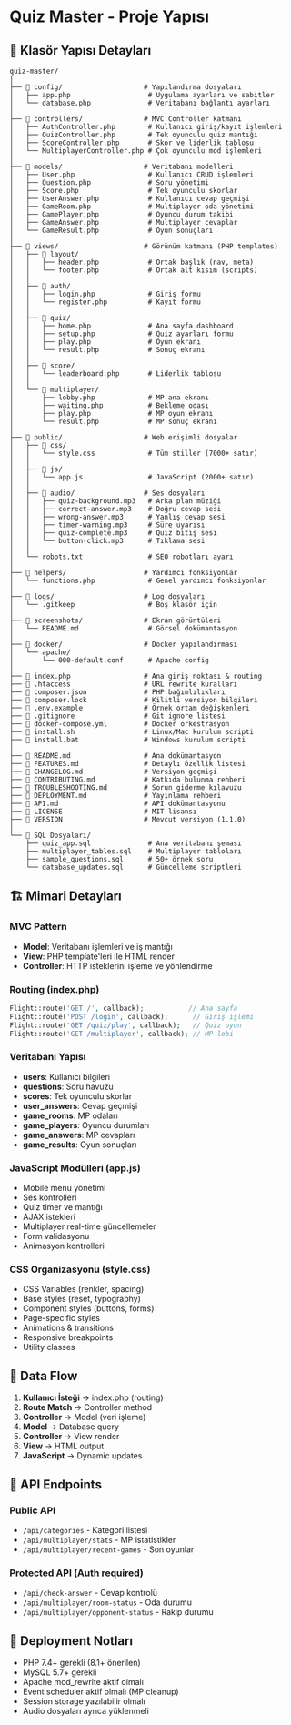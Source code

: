 # Quiz Master - Proje Yapısı

## 📁 Klasör Yapısı Detayları

```
quiz-master/
│
├── 📁 config/                    # Yapılandırma dosyaları
│   ├── app.php                   # Uygulama ayarları ve sabitler
│   └── database.php              # Veritabanı bağlantı ayarları
│
├── 📁 controllers/               # MVC Controller katmanı
│   ├── AuthController.php        # Kullanıcı giriş/kayıt işlemleri
│   ├── QuizController.php        # Tek oyunculu quiz mantığı
│   ├── ScoreController.php       # Skor ve liderlik tablosu
│   └── MultiplayerController.php # Çok oyunculu mod işlemleri
│
├── 📁 models/                    # Veritabanı modelleri
│   ├── User.php                  # Kullanıcı CRUD işlemleri
│   ├── Question.php              # Soru yönetimi
│   ├── Score.php                 # Tek oyunculu skorlar
│   ├── UserAnswer.php            # Kullanıcı cevap geçmişi
│   ├── GameRoom.php              # Multiplayer oda yönetimi
│   ├── GamePlayer.php            # Oyuncu durum takibi
│   ├── GameAnswer.php            # Multiplayer cevaplar
│   └── GameResult.php            # Oyun sonuçları
│
├── 📁 views/                     # Görünüm katmanı (PHP templates)
│   ├── 📁 layout/
│   │   ├── header.php            # Ortak başlık (nav, meta)
│   │   └── footer.php            # Ortak alt kısım (scripts)
│   │
│   ├── 📁 auth/
│   │   ├── login.php             # Giriş formu
│   │   └── register.php          # Kayıt formu
│   │
│   ├── 📁 quiz/
│   │   ├── home.php              # Ana sayfa dashboard
│   │   ├── setup.php             # Quiz ayarları formu
│   │   ├── play.php              # Oyun ekranı
│   │   └── result.php            # Sonuç ekranı
│   │
│   ├── 📁 score/
│   │   └── leaderboard.php       # Liderlik tablosu
│   │
│   └── 📁 multiplayer/
│       ├── lobby.php             # MP ana ekranı
│       ├── waiting.php           # Bekleme odası
│       ├── play.php              # MP oyun ekranı
│       └── result.php            # MP sonuç ekranı
│
├── 📁 public/                    # Web erişimli dosyalar
│   ├── 📁 css/
│   │   └── style.css             # Tüm stiller (7000+ satır)
│   │
│   ├── 📁 js/
│   │   └── app.js                # JavaScript (2000+ satır)
│   │
│   ├── 📁 audio/                 # Ses dosyaları
│   │   ├── quiz-background.mp3   # Arka plan müziği
│   │   ├── correct-answer.mp3    # Doğru cevap sesi
│   │   ├── wrong-answer.mp3      # Yanlış cevap sesi
│   │   ├── timer-warning.mp3     # Süre uyarısı
│   │   ├── quiz-complete.mp3     # Quiz bitiş sesi
│   │   └── button-click.mp3      # Tıklama sesi
│   │
│   └── robots.txt                # SEO robotları ayarı
│
├── 📁 helpers/                   # Yardımcı fonksiyonlar
│   └── functions.php             # Genel yardımcı fonksiyonlar
│
├── 📁 logs/                      # Log dosyaları
│   └── .gitkeep                  # Boş klasör için
│
├── 📁 screenshots/               # Ekran görüntüleri
│   └── README.md                 # Görsel dokümantasyon
│
├── 📁 docker/                    # Docker yapılandırması
│   └── apache/
│       └── 000-default.conf      # Apache config
│
├── 📄 index.php                  # Ana giriş noktası & routing
├── 📄 .htaccess                  # URL rewrite kuralları
├── 📄 composer.json              # PHP bağımlılıkları
├── 📄 composer.lock              # Kilitli versiyon bilgileri
├── 📄 .env.example               # Örnek ortam değişkenleri
├── 📄 .gitignore                 # Git ignore listesi
├── 📄 docker-compose.yml         # Docker orkestrasyon
├── 📄 install.sh                 # Linux/Mac kurulum scripti
├── 📄 install.bat                # Windows kurulum scripti
│
├── 📄 README.md                  # Ana dokümantasyon
├── 📄 FEATURES.md                # Detaylı özellik listesi
├── 📄 CHANGELOG.md               # Versiyon geçmişi
├── 📄 CONTRIBUTING.md            # Katkıda bulunma rehberi
├── 📄 TROUBLESHOOTING.md         # Sorun giderme kılavuzu
├── 📄 DEPLOYMENT.md              # Yayınlama rehberi
├── 📄 API.md                     # API dokümantasyonu
├── 📄 LICENSE                    # MIT lisansı
├── 📄 VERSION                    # Mevcut versiyon (1.1.0)
│
└── 📄 SQL Dosyaları/
    ├── quiz_app.sql              # Ana veritabanı şeması
    ├── multiplayer_tables.sql    # Multiplayer tabloları
    ├── sample_questions.sql      # 50+ örnek soru
    └── database_updates.sql      # Güncelleme scriptleri
```

## 🏗️ Mimari Detayları

### MVC Pattern
- **Model**: Veritabanı işlemleri ve iş mantığı
- **View**: PHP template'leri ile HTML render
- **Controller**: HTTP isteklerini işleme ve yönlendirme

### Routing (index.php)
```php
Flight::route('GET /', callback);           // Ana sayfa
Flight::route('POST /login', callback);      // Giriş işlemi
Flight::route('GET /quiz/play', callback);   // Quiz oyun
Flight::route('GET /multiplayer', callback); // MP lobi
```

### Veritabanı Yapısı
- **users**: Kullanıcı bilgileri
- **questions**: Soru havuzu
- **scores**: Tek oyunculu skorlar
- **user_answers**: Cevap geçmişi
- **game_rooms**: MP odaları
- **game_players**: Oyuncu durumları
- **game_answers**: MP cevapları
- **game_results**: Oyun sonuçları

### JavaScript Modülleri (app.js)
- Mobile menu yönetimi
- Ses kontrolleri
- Quiz timer ve mantığı
- AJAX istekleri
- Multiplayer real-time güncellemeler
- Form validasyonu
- Animasyon kontrolleri

### CSS Organizasyonu (style.css)
- CSS Variables (renkler, spacing)
- Base styles (reset, typography)
- Component styles (buttons, forms)
- Page-specific styles
- Animations & transitions
- Responsive breakpoints
- Utility classes

## 🔄 Data Flow

1. **Kullanıcı İsteği** → index.php (routing)
2. **Route Match** → Controller method
3. **Controller** → Model (veri işleme)
4. **Model** → Database query
5. **Controller** → View render
6. **View** → HTML output
7. **JavaScript** → Dynamic updates

## 🔌 API Endpoints

### Public API
- `/api/categories` - Kategori listesi
- `/api/multiplayer/stats` - MP istatistikler
- `/api/multiplayer/recent-games` - Son oyunlar

### Protected API (Auth required)
- `/api/check-answer` - Cevap kontrolü
- `/api/multiplayer/room-status` - Oda durumu
- `/api/multiplayer/opponent-status` - Rakip durumu

## 🚀 Deployment Notları

- PHP 7.4+ gerekli (8.1+ önerilen)
- MySQL 5.7+ gerekli
- Apache mod_rewrite aktif olmalı
- Event scheduler aktif olmalı (MP cleanup)
- Session storage yazılabilir olmalı
- Audio dosyaları ayrıca yüklenmeli
